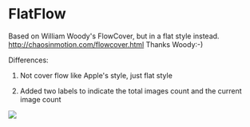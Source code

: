 FlatFlow
========

Based on William Woody's FlowCover, but in a flat style instead.
http://chaosinmotion.com/flowcover.html
Thanks Woody:-)

Differences:

1. Not cover flow like Apple's style, just flat style

1. Added two labels to indicate the total images count and the current image count

[![](http://farm4.static.flickr.com/3447/3378092101_40a62a04b2_m.jpg)](http://farm4.static.flickr.com/3447/3378092101_b064d8e339_o.jpg)
